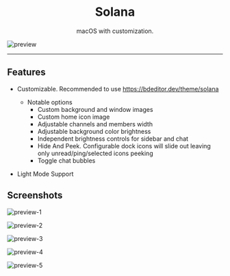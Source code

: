 <h1 align="center">Solana</h1>
<p align="center">macOS with customization.</p>

![preview](https://maendisease.github.io/BetterDiscordStuff/Themes/Solana/assets/preview.png)

---

## Features
* Customizable. Recommended to use https://bdeditor.dev/theme/solana
  * Notable options
    * Custom background and window images
    * Custom home icon image
    * Adjustable channels and members width
    * Adjustable background color brightness
    * Independent brightness controls for sidebar and chat
    * Hide And Peek. Configurable dock icons will slide out leaving only unread/ping/selected icons peeking
    * Toggle chat bubbles
    
* Light Mode Support

## Screenshots
![preview-1](https://maendisease.github.io/BetterDiscordStuff/Themes/Solana/assets/preview-1.png)

![preview-2](https://maendisease.github.io/BetterDiscordStuff/Themes/Solana/assets/preview-2.png)

![preview-3](https://maendisease.github.io/BetterDiscordStuff/Themes/Solana/assets/preview-3.png)

![preview-4](https://maendisease.github.io/BetterDiscordStuff/Themes/Solana/assets/preview-4.png)

![preview-5](https://user-images.githubusercontent.com/90428263/183326277-9e38fadc-1c27-495e-9eda-ba92ef4fc776.png)